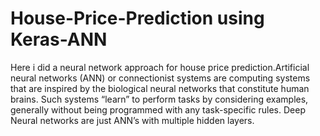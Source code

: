 # House-Price-Prediction using Keras-ANN

Here i did a neural network approach for house price prediction.Artificial neural networks (ANN) or connectionist systems are computing systems that are inspired by the biological neural networks that constitute human brains. Such systems “learn” to perform tasks by considering examples, generally without being programmed with any task-specific rules. Deep Neural networks are just ANN’s with multiple hidden layers.
